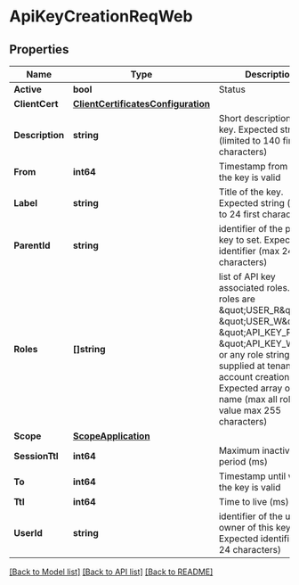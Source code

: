 # ApiKeyCreationReqWeb

## Properties

Name | Type | Description | Notes
------------ | ------------- | ------------- | -------------
**Active** | **bool** | Status | [optional] 
**ClientCert** | [**ClientCertificatesConfiguration**](ClientCertificatesConfiguration.md) |  | [optional] 
**Description** | **string** | Short description of the key. Expected string (limited to 140 first characters) | [optional] 
**From** | **int64** | Timestamp from which the key is valid | [optional] 
**Label** | **string** | Title of the key. Expected string (limited to 24 first characters) | [optional] 
**ParentId** | **string** | identifier of the parent key to set. Expected identifier (max 24 characters) | 
**Roles** | **[]string** | list of API key associated roles. Basic roles are \&quot;USER_R\&quot;, \&quot;USER_W\&quot;, \&quot;API_KEY_R\&quot;, \&quot;API_KEY_W\&quot; or any role string supplied at tenant account creation time. Expected array of role name (max all roles, role value max 255 characters) | 
**Scope** | [**ScopeApplication**](ScopeApplication.md) |  | [optional] 
**SessionTtl** | **int64** | Maximum inactivity period (ms) | [optional] 
**To** | **int64** | Timestamp until which the key is valid | [optional] 
**Ttl** | **int64** | Time to live (ms) | [optional] 
**UserId** | **string** | identifier of the user owner of this key. Expected identifier (max 24 characters) | [optional] 

[[Back to Model list]](../README.md#documentation-for-models) [[Back to API list]](../README.md#documentation-for-api-endpoints) [[Back to README]](../README.md)


